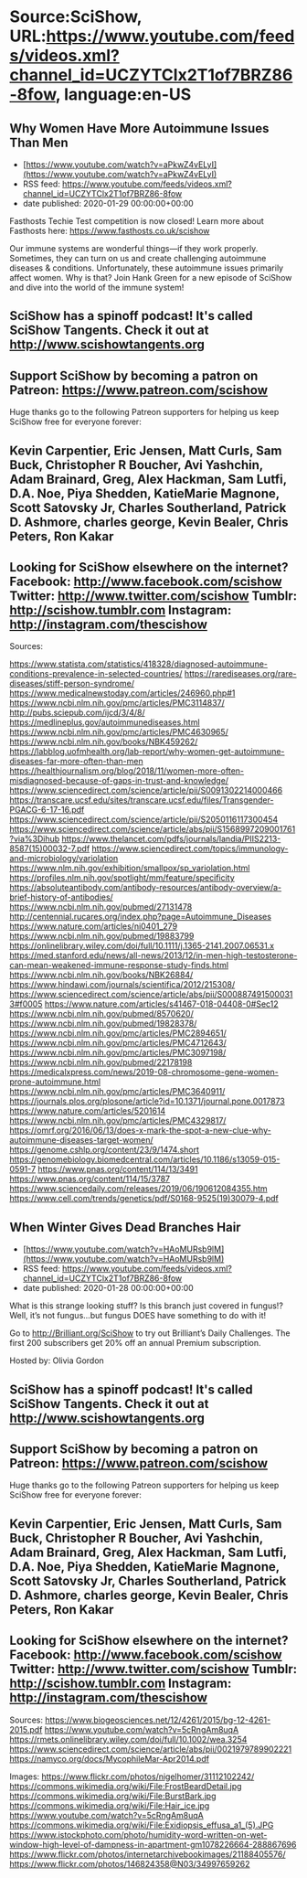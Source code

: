 # Source:SciShow, URL:https://www.youtube.com/feeds/videos.xml?channel_id=UCZYTClx2T1of7BRZ86-8fow, language:en-US

## Why Women Have More Autoimmune Issues Than Men
 - [https://www.youtube.com/watch?v=aPkwZ4vELyI](https://www.youtube.com/watch?v=aPkwZ4vELyI)
 - RSS feed: https://www.youtube.com/feeds/videos.xml?channel_id=UCZYTClx2T1of7BRZ86-8fow
 - date published: 2020-01-29 00:00:00+00:00

Fasthosts Techie Test competition is now closed! Learn more about Fasthosts here: https://www.fasthosts.co.uk/scishow

Our immune systems are wonderful things—if they work properly.  Sometimes, they can turn on us and create challenging autoimmune diseases & conditions. Unfortunately, these autoimmune issues primarily affect women.  Why is that? Join Hank Green for a new episode of SciShow and dive into the world of the immune system! 

SciShow has a spinoff podcast! It's called SciShow Tangents. Check it out at http://www.scishowtangents.org
----------
Support SciShow by becoming a patron on Patreon: https://www.patreon.com/scishow
----------
Huge thanks go to the following Patreon supporters for helping us keep SciShow free for everyone forever:

Kevin Carpentier, Eric Jensen, Matt Curls, Sam Buck, Christopher R Boucher, Avi Yashchin, Adam Brainard, Greg, Alex Hackman, Sam Lutfi, D.A. Noe, Piya Shedden, KatieMarie Magnone, Scott Satovsky Jr, Charles Southerland, Patrick D. Ashmore, charles george, Kevin Bealer, Chris Peters, Ron Kakar
----------
Looking for SciShow elsewhere on the internet?
Facebook: http://www.facebook.com/scishow
Twitter: http://www.twitter.com/scishow
Tumblr: http://scishow.tumblr.com
Instagram: http://instagram.com/thescishow
----------
Sources:

https://www.statista.com/statistics/418328/diagnosed-autoimmune-conditions-prevalence-in-selected-countries/ 
https://rarediseases.org/rare-diseases/stiff-person-syndrome/ 
https://www.medicalnewstoday.com/articles/246960.php#1 
https://www.ncbi.nlm.nih.gov/pmc/articles/PMC3114837/ 
http://pubs.sciepub.com/ijcd/3/4/8/ 
https://medlineplus.gov/autoimmunediseases.html 
https://www.ncbi.nlm.nih.gov/pmc/articles/PMC4630965/ 
https://www.ncbi.nlm.nih.gov/books/NBK459262/ 
https://labblog.uofmhealth.org/lab-report/why-women-get-autoimmune-diseases-far-more-often-than-men 
https://healthjournalism.org/blog/2018/11/women-more-often-misdiagnosed-because-of-gaps-in-trust-and-knowledge/ 
https://www.sciencedirect.com/science/article/pii/S0091302214000466 
https://transcare.ucsf.edu/sites/transcare.ucsf.edu/files/Transgender-PGACG-6-17-16.pdf 
https://www.sciencedirect.com/science/article/pii/S2050116117300454
https://www.sciencedirect.com/science/article/abs/pii/S1568997209001761?via%3Dihub 
https://www.thelancet.com/pdfs/journals/landia/PIIS2213-8587(15)00032-7.pdf 
https://www.sciencedirect.com/topics/immunology-and-microbiology/variolation 
https://www.nlm.nih.gov/exhibition/smallpox/sp_variolation.html 
https://profiles.nlm.nih.gov/spotlight/mm/feature/specificity 
https://absoluteantibody.com/antibody-resources/antibody-overview/a-brief-history-of-antibodies/ 
https://www.ncbi.nlm.nih.gov/pubmed/27131478 
http://centennial.rucares.org/index.php?page=Autoimmune_Diseases 
https://www.nature.com/articles/ni0401_279 
https://www.ncbi.nlm.nih.gov/pubmed/19883799 
https://onlinelibrary.wiley.com/doi/full/10.1111/j.1365-2141.2007.06531.x 
https://med.stanford.edu/news/all-news/2013/12/in-men-high-testosterone-can-mean-weakened-immune-response-study-finds.html 
https://www.ncbi.nlm.nih.gov/books/NBK26884/ 
https://www.hindawi.com/journals/scientifica/2012/215308/ 
https://www.sciencedirect.com/science/article/abs/pii/S0008874915000313#f0005 
https://www.nature.com/articles/s41467-018-04408-0#Sec12 
https://www.ncbi.nlm.nih.gov/pubmed/8570620/ 
https://www.ncbi.nlm.nih.gov/pubmed/19828378/ 
https://www.ncbi.nlm.nih.gov/pmc/articles/PMC2894651/ 
https://www.ncbi.nlm.nih.gov/pmc/articles/PMC4712643/ 
https://www.ncbi.nlm.nih.gov/pmc/articles/PMC3097198/ 
https://www.ncbi.nlm.nih.gov/pubmed/22178198 
https://medicalxpress.com/news/2019-08-chromosome-gene-women-prone-autoimmune.html 
https://www.ncbi.nlm.nih.gov/pmc/articles/PMC3640911/ 
https://journals.plos.org/plosone/article?id=10.1371/journal.pone.0017873 
https://www.nature.com/articles/5201614 
https://www.ncbi.nlm.nih.gov/pmc/articles/PMC4329817/ 
https://omrf.org/2016/06/13/does-x-mark-the-spot-a-new-clue-why-autoimmune-diseases-target-women/ 
https://genome.cshlp.org/content/23/9/1474.short 
https://genomebiology.biomedcentral.com/articles/10.1186/s13059-015-0591-7
https://www.pnas.org/content/114/13/3491 
https://www.pnas.org/content/114/15/3787 
https://www.sciencedaily.com/releases/2019/06/190612084355.htm 
https://www.cell.com/trends/genetics/pdf/S0168-9525(19)30079-4.pdf

## When Winter Gives Dead Branches Hair
 - [https://www.youtube.com/watch?v=HAoMURsb9lM](https://www.youtube.com/watch?v=HAoMURsb9lM)
 - RSS feed: https://www.youtube.com/feeds/videos.xml?channel_id=UCZYTClx2T1of7BRZ86-8fow
 - date published: 2020-01-28 00:00:00+00:00

What is this strange looking stuff? Is this branch just covered in fungus!? Well, it’s not fungus...but fungus DOES have something to do with it!

Go to http://Brilliant.org/SciShow to try out Brilliant’s Daily Challenges. The first 200 subscribers get 20% off an annual Premium subscription.

Hosted by: Olivia Gordon

SciShow has a spinoff podcast! It's called SciShow Tangents. Check it out at http://www.scishowtangents.org
----------
Support SciShow by becoming a patron on Patreon: https://www.patreon.com/scishow
----------
Huge thanks go to the following Patreon supporters for helping us keep SciShow free for everyone forever:

Kevin Carpentier, Eric Jensen, Matt Curls, Sam Buck, Christopher R Boucher, Avi Yashchin, Adam Brainard, Greg, Alex Hackman, Sam Lutfi, D.A. Noe, Piya Shedden, KatieMarie Magnone, Scott Satovsky Jr, Charles Southerland, Patrick D. Ashmore, charles george, Kevin Bealer, Chris Peters, Ron Kakar
----------
Looking for SciShow elsewhere on the internet?
Facebook: http://www.facebook.com/scishow
Twitter: http://www.twitter.com/scishow
Tumblr: http://scishow.tumblr.com
Instagram: http://instagram.com/thescishow
----------
Sources:
https://www.biogeosciences.net/12/4261/2015/bg-12-4261-2015.pdf
https://www.youtube.com/watch?v=5cRngAm8uqA
https://rmets.onlinelibrary.wiley.com/doi/full/10.1002/wea.3254
https://www.sciencedirect.com/science/article/abs/pii/0021979789902221
https://namyco.org/docs/MycophileMar-Apr2014.pdf

Images:
https://www.flickr.com/photos/nigelhomer/31112102242/
https://commons.wikimedia.org/wiki/File:FrostBeardDetail.jpg
https://commons.wikimedia.org/wiki/File:BurstBark.jpg
https://commons.wikimedia.org/wiki/File:Hair_ice.jpg
https://www.youtube.com/watch?v=5cRngAm8uqA
https://commons.wikimedia.org/wiki/File:Exidiopsis_effusa_a1_(5).JPG
https://www.istockphoto.com/photo/humidity-word-written-on-wet-window-high-level-of-dampness-in-apartment-gm1078226664-288867696
https://www.flickr.com/photos/internetarchivebookimages/21188405576/
https://www.flickr.com/photos/146824358@N03/34997659262

